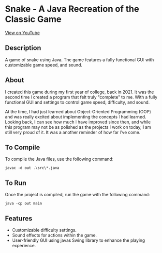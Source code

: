 # Snake - A Java Recreation of the Classic Game

[View on YouTube](https://www.youtube.com/watch?v=aWbHFWyGI48)

## Description
A game of snake using Java. The game features a fully functional GUI with customizable game speed, and sound.

## About
I created this game during my first year of college, back in 2021. It was the second time I created a program that felt truly "complete" to me. With a fully functional GUI and settings to control game speed, difficulty, and sound.

At the time, I had just learned about Object-Oriented Programming (OOP) and was really excited about implementing the concepts I had learned. Looking back, I can see how much I have improved since then, and while this program may not be as polished as the projects I work on today, I am still very proud of it. It was a another reminder of how far I’ve come.

## To Compile
To compile the Java files, use the following command:
```
javac -d out .\src\*.java
```

## To Run
Once the project is compiled, run the game with the following command:
```
java -cp out main
```

## Features
- Customizable difficulty settings.
- Sound effects for actions within the game.
- User-friendly GUI using javas Swing library to enhance the playing experience.
